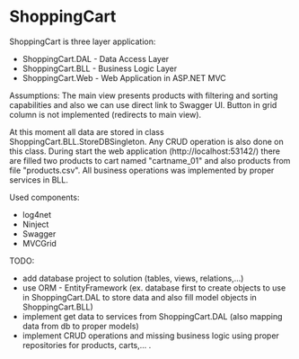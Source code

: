 # ShoppingCart

ShoppingCart is three layer application:
- ShoppingCart.DAL - Data Access Layer
- ShoppingCart.BLL - Business Logic Layer
- ShoppingCart.Web - Web Application in ASP.NET MVC

Assumptions:
The main view presents products with filtering and sorting capabilities and also we can use direct link to Swagger UI.
Button <Add To Cart> in grid column is not implemented (redirects to main view).

At this moment all data are stored in class ShoppingCart.BLL.StoreDBSingleton. Any CRUD operation is also done on this class.
During start the web application (http://localhost:53142/) there are filled two products to cart named "cartname_01" and also products from file "products.csv".
All business operations was implemented by proper services in BLL.

Used components:
- log4net
- Ninject
- Swagger
- MVCGrid

TODO:
- add database project to solution (tables, views, relations,...)
- use ORM - EntityFramework (ex. database first to create objects to use in ShoppingCart.DAL to store data and also fill model objects in ShoppingCart.BLL)
- implement get data to services from ShoppingCart.DAL (also mapping data from db to proper models)
- implement CRUD operations and missing business logic using proper repositories for products, carts,... .